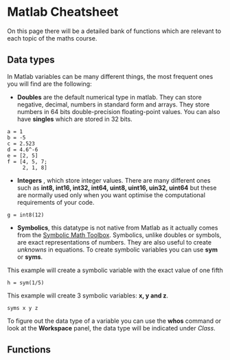 # Matlab Cheatsheet

On this page there will be a detailed bank of functions which are relevant to each topic of the maths course.

## Data types
In Matlab variables can be many different things, the most frequent ones you will find are the following:

- **Doubles** are the default numerical type in matlab. They can store negative, decimal, numbers in standard form and arrays. They store numbers in 64 bits double-precision floating-point values. You can also have **singles** which are stored in 32 bits.
```matlab:Code
a = 1
b = -5
c = 2.523
d = 4.6^-6
e = [2, 5]
f = [4, 5, 7;
     2, 1, 8]
```

- **Integers** , which store integer values. There are many different ones such as **int8, int16, int32, int64, uint8, uint16, uin32, uint64** but these are normally used only when you want optimise the computational requirements of your code.

```matlab:Code
g = int8(12)
```

- **Symbolics**, this datatype is not native from Matlab as it actually comes from the [Symbolic Math Toolbox](https://uk.mathworks.com/products/symbolic.html). Symbolics, unlike doubles or symbols, are exact representations of numbers. They are also useful to create _unknowns_ in equations. To create symbolic variables you can use **sym** or **syms**.

This example will create a symbolic variable with the exact value of one fifth

```matlab:Code
h = sym(1/5) 
``` 

This example will create 3 symbolic variables: **x, y and z**.

```matlab:Code
syms x y z
```

To figure out the data type of a variable you can use the **whos** command or look at the **Workspace** panel, the data type will be indicated under *Class*.




## Functions